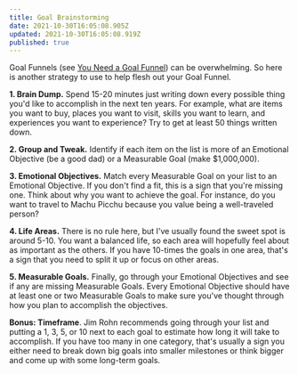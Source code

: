 ```yaml
---
title: Goal Brainstorming
date: 2021-10-30T16:05:08.905Z
updated: 2021-10-30T16:05:08.919Z
published: true
---
```

Goal Funnels (see [You Need a Goal Funnel](/essays/you-need-a-goal-funnel/)) can be overwhelming. So here is another strategy to use to help flesh out your Goal Funnel.

**1. Brain Dump.** Spend 15-20 minutes just writing down every possible thing you'd like to accomplish in the next ten years. For example, what are items you want to buy, places you want to visit, skills you want to learn, and experiences you want to experience? Try to get at least 50 things written down.

**2. Group and Tweak.** Identify if each item on the list is more of an Emotional Objective (be a good dad) or a Measurable Goal (make $1,000,000).

**3. Emotional Objectives.** Match every Measurable Goal on your list to an Emotional Objective. If you don't find a fit, this is a sign that you're missing one. Think about why you want to achieve the goal. For instance, do you want to travel to Machu Picchu because you value being a well-traveled person?

**4. Life Areas.** There is no rule here, but I've usually found the sweet spot is around 5-10. You want a balanced life, so each area will hopefully feel about as important as the others. If you have 10-times the goals in one area, that's a sign that you need to split it up or focus on other areas.

**5. Measurable Goals.** Finally, go through your Emotional Objectives and see if any are missing Measurable Goals. Every Emotional Objective should have at least one or two Measurable Goals to make sure you've thought through how you plan to accomplish the objectives.

**Bonus: Timeframe**. Jim Rohn recommends going through your list and putting a 1, 3, 5, or 10 next to each goal to estimate how long it will take to accomplish. If you have too many in one category, that's usually a sign you either need to break down big goals into smaller milestones or think bigger and come up with some long-term goals.
